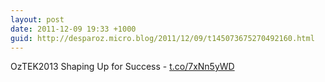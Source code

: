 ```yaml
---
layout: post
date: 2011-12-09 19:33 +1000
guid: http://desparoz.micro.blog/2011/12/09/t145073675270492160.html
---
```

OzTEK2013 Shaping Up for Success - [t.co/7xNn5yWD](http://t.co/7xNn5yWD)
